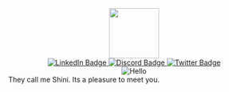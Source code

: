 <div id="header" align="center">
  <img src="https://github.com/Shinig0d/Shini/blob/main/img/Die.png" width="100"/>
  <div id="badges">
    <a href="https://www.linkedin.com/in/pranil-shrestha-447431238">
      <img src="https://img.shields.io/badge/LinkedIn-blue?style=for-the-badge&logo=linkedin&logoColor=white" alt="LinkedIn Badge"/>
    </a>
    <a href="discord.gg/CurrentlyUnavilable">
     <img src="https://img.shields.io/badge/Discord-black?style=for-the-badge&logo=discord&logoColor=white" alt="Discord Badge"/>
    </a>
    <a href="https://www.twitter.com/ShresthaPranil">
     <img src="https://img.shields.io/badge/Twitter-blue?style=for-the-badge&logo=twitter&logoColor=white" alt="Twitter Badge"/>
    </a>
  </div>
</div>
<div align="center">
  <img src="https://c.tenor.com/DcDYpWonGbIAAAAi/budding-pop-cute.gif" alt="Hello">
</div>
<div>
  They call me Shini. Its a pleasure to meet you.
 </div>
